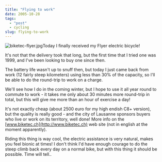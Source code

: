 ```yaml
---
title: "Flying to work"
date: 2005-10-28
tags: 
  - "post"
  - cycling
slug: flying-to-work
---
```


![biketec-flyer.jpg](/assets/images/movable-type-blog-archives/biketec-flyer.jpg)Today I finally received my Flyer electric bicycle!

It's not that the delivery took that long, but the first time that I tried one was 1999, and I've been looking to buy one since then.

The battery life wasn't up to snuff then, but today I just came back from work (12 fairly steep kilometers) using less than 30% of the capacity, so I'll be able to do the round-trip to work on a charge.

We'll see how I do in the coming winter, but I hope to use it all year round to commute to work - it takes me only about 30 minutes more round-trip in total, but this will give me more than an hour of exercise a day!

It's not exactly cheap (about 2500 euro for my high endish C8+ version), but the quality is really good - and the city of Lausanne sponsors buyers who live or work on its territory, well done! More info on the [www.biketec.ch](http://www.biketec.ch) web site (not in english at the moment apparently).

Riding this thing is way cool, the electric assistance is very natural, makes you feel bionic at times! I don't think I'd have enough courage to do the steep climb back every day on a normal bike, but with this thing it should be possible. Time will tell..
